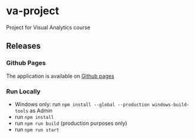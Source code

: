 # va-project
Project for Visual Analytics course
## Releases
### Github Pages
The application is available on [Github pages](https://flowerofthebridges.github.io/VA-Project/prod/)
### Run Locally
* Windows only: run `npm install --global --production windows-build-tools` as Admin
* run `npm install`
* run `npm run build` (production purposes only)
* run `npm run start`
